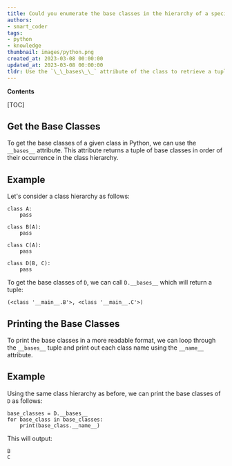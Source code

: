 ```yaml
---
title: Could you enumerate the base classes in the hierarchy of a specified class?
authors:
- smart_coder
tags:
- python
- knowledge
thumbnail: images/python.png
created_at: 2023-03-08 00:00:00
updated_at: 2023-03-08 00:00:00
tldr: Use the `\_\_bases\_\_` attribute of the class to retrieve a tuple of all direct parent classes in the hierarchy.
---
```


**Contents**

[TOC]

## Get the Base Classes

To get the base classes of a given class in Python, we can use the `__bases__` attribute. This attribute returns a tuple of base classes in order of their occurrence in the class hierarchy.


## Example

Let's consider a class hierarchy as follows:

```
class A:
    pass

class B(A):
    pass

class C(A):
    pass

class D(B, C):
    pass
```

To get the base classes of `D`, we can call `D.__bases__` which will return a tuple:

```
(<class '__main__.B'>, <class '__main__.C'>)
```


## Printing the Base Classes

To print the base classes in a more readable format, we can loop through the `__bases__` tuple and print out each class name using the `__name__` attribute.


## Example

Using the same class hierarchy as before, we can print the base classes of `D` as follows:

```
base_classes = D.__bases__
for base_class in base_classes:
    print(base_class.__name__)
```

This will output:

```
B
C
```
